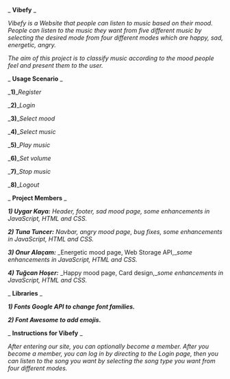 _ **Vibefy** _

_Vibefy is a Website that people can listen to music based on their mood. People can listen to the music they want from five different music by selecting the desired mode from four different modes which are happy, sad, energetic, angry._

_The aim of this project is to classify music according to the mood people feel and present them to the user._

_ **Usage Scenario** _

_**1)**__Register_

_**2)**__Login_

_**3)**__Select mood_

_**4)**__Select music_

_**5)**__Play music_

_**6)**__Set volume_

_**7)**__Stop music_

_**8)**__Logout_

_ **Project Members** _

_**1) Uygar Kaya:**_ _Header, footer, sad mood page, some enhancements in JavaScript, HTML and CSS._

_**2) Tuna Tuncer:**_ _Navbar, angry mood page, bug fixes, some enhancements in JavaScript, HTML and CSS._

_**3) Onur Alaçam:**_ _Energetic mood page, Web Storage API,__some enhancements in JavaScript, HTML and CSS._

_**4) Tuğcan Hoşer:**_ _Happy mood page, Card design,__some enhancements in JavaScript, HTML and CSS._

_ **Libraries** _

_**1) Fonts Google API to change font families.**_

_**2) Font Awesome to add emojis.**_

_ **Instructions for Vibefy** _

_After entering our site, you can optionally become a member. After you become a member, you can log in by directing to the Login page, then you can listen to the song you want by selecting the song type you want from four different modes._
